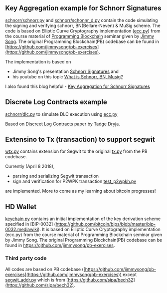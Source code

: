 ## Key Aggregation example for Schnorr Signatures

[schnorr/schnorr.py](schnorr/schnorr.py) and [schnorr/schonnr_d.py](schnorr/schnorr_d.py) contain the code simulating the signing and verifying schnorr, BN(Bellare-Neven) & MuSig scheme. The code is based on Elliptic Curve Cryptography implementation ([ecc.py](ecc.py)) from the course material of [Programming Blockchain](http://programmingblockchain.com) seminar given by [Jimmy Song](https://twitter.com/jimmysong). The original Programming Blockchain(PB) codebase can be found in [https://github.com/jimmysong/pb-exercises](https://github.com/jimmysong/pb-exercises).

The implementation is based on 
- Jimmy Song's presentation [Schnorr Signatures](https://prezi.com/amezx3cubxy0/schnorr-signatures/) and 
- his youtube on this topic [What is Schnorr, BN, Musig?](https://www.youtube.com/watch?v=thfCtc4jJZo)

I also found this blog helpful - [Key Aggregation for Schnorr Signatures](https://blockstream.com/2018/01/23/musig-key-aggregation-schnorr-signatures.html)

## Discrete Log Contracts example
[schnorr/dlc.py](schnorr/dlc.py) to simulate DLC execution using [ecc.py](ecc.py)

Based on [Discreet Log Contracts](https://adiabat.github.io/dlc.pdf) paper by [Tadge Dryja](https://twitter.com/tdryja).

## Extensino to Tx (transaction) to support segwit
[wtx.py](wtx.py) contains extension for Segwit to the original [tx.py](tx.py) from the PB codebase.

Currently (April 8 2018), 
- parsing and serializing Segwit transaction
- sign and verification for P2WPK transaction [test_p2wpkh.py](test_p2wpkh.py)

are implemented. More to come as my learning about bitcoin progresses!

## HD Wallet
[keychain.py](keychain.py) contains an initial implementation of the key derivation scheme specified in [BIP-0032] (https://github.com/bitcoin/bips/blob/master/bip-0032.mediawiki). It is based on Elliptic Curve Cryptography implementation (ecc.py) from the course material of Programming Blockchain seminar given by Jimmy Song. The original Programming Blockchain(PB) codebase can be found in https://github.com/jimmysong/pb-exercises.

### Third party code
All codes are based on PB codebase ([https://github.com/jimmysong/pb-exercises](https://github.com/jimmysong/pb-exercises)) except
[segwit_addr.py](segwit_addr.py) which is from [https://github.com/sipa/bech32](https://github.com/sipa/bech32).
